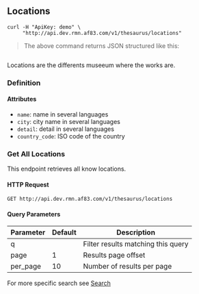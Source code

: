 ## Locations

```shell
curl -H "ApiKey: demo" \
     "http://api.dev.rmn.af83.com/v1/thesaurus/locations"
```

> The above command returns JSON structured like this:

<pre class="live_requests" data-path="/v1/thesaurus/locations">
</pre>

Locations are the differents museeum where the works are.

### Definition

#### Attributes

* `name`: name in several languages
* `city`: city name in several languages
* `detail`: detail in several languages
* `country_code`: ISO code of the country

### Get All Locations

This endpoint retrieves all know locations.

#### HTTP Request

`GET http://api.dev.rmn.af83.com/v1/thesaurus/locations`

#### Query Parameters

Parameter              | Default  | Description
---------              | -------  | -----------
q                      |          | Filter results matching this query
page                   | 1        | Results page offset
per_page               | 10       | Number of results per page

For more specific search see [Search](/?shell#search)
